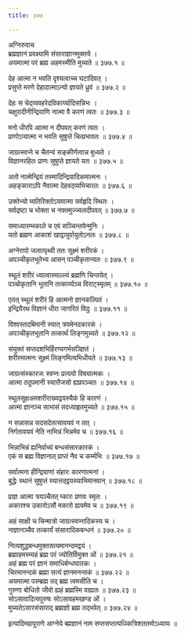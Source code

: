 ```yaml
---
title: ३७७

---
```

अग्निरुवाच  
ब्रह्मज्ञानं प्रवक्ष्यामि संसाराज्ञानमुक्तये ।  
अयमात्मा परं ब्रह्म अहमस्मीति मुच्यते ॥ ३७७.१ ॥  
  
देह आत्मा न भवति दृश्यत्वाच्च घटादिवत् ।  
प्रसुप्ते मरणे देहादात्माऽन्यो ज्ञायते ध्रुवं ॥ ३७७.२ ॥  
  
देहः स चेद्‌व्यवहरेदविकार्य्यादिसन्निभः ।  
चक्षुरादीनीन्द्रियाणि नात्मा वै करणं त्वतः ॥ ३७७.३ ॥  
  
मनो धीरपि आत्मा न दीपवत् करणं त्वतः ।  
प्राणोऽप्यात्मा न भवति सुषुप्ते चित्प्रभावतः ॥ ३७७.४ ॥  
  
जाग्रत्स्वप्ने च चैतन्यं सङ्कीर्णत्वान्न बुध्यते ।  
विज्ञानरहितः प्राणः सुषुप्ते ज्ञायते यतः ॥ ३७७.५ ॥  
  
अतो नात्मेन्द्रियं तस्मादिन्द्रियादिकमात्मनः ।  
अहङ्काराऽपि नैवात्मा देहवद्‌व्यभिचारतः ॥ ३७७.६ ॥  
  
उक्तेभ्यो व्यतिरिक्तोऽयमात्मा सर्वहृदि स्थितः ।  
सर्वद्रष्टा च भोक्ता च नक्तमुज्ज्वलदीपवत् ॥ ३७७.७ ॥  
  
समाध्यारम्भकाले च एवं सञ्चिन्तयेन्मुनिः ।  
यतो ब्रह्मण आकाशं खाद्वायुर्वायुतोऽनलः ॥ ३७७.८ ॥  
  
अग्नेरापो जलात्पृथ्वी ततः सूक्ष्मं शरीरकं ।  
अपञ्चीकृतभूतेभ्य आसन् पञ्चीकृतान्यतः ॥ ३७७.९ ॥  
  
स्थूलं शरीरं ध्यात्वास्माल्ल्यं ब्रह्मणि चिन्तयेत् ।  
पञ्चोकृतानि भूतानि तत्कार्य्यञ्च विराट्‌स्मृतम् ॥ ३७७.१० ॥  
  
एतत् स्थूलं शरीरं हि आत्मनो ज्ञानकल्पितं ।  
इन्द्रियैरथ विज्ञानं धीरा जागरितं विदुः ॥ ३७७.११ ॥  
  
विश्वस्तदबिमानी स्यात् त्रयमेनदकारकं ।  
अपञ्चीकृतभूतानि तत्कार्थं लिङ्गमुच्यते ॥ ३७७.१२ ॥  
  
संयुक्तं सप्तदशभिर्हिरण्यगर्भसञ्ज्ञितं ।  
शरीरमात्मनः सूक्ष्मं लिङ्गमित्यभिधीयते ॥ ३७७.१३ ॥  
  
जाग्रत्संस्कारजः स्वप्नः प्रत्ययो विषयात्मकः ।  
आत्मा तदुपमानी स्यात्तैजसो ह्यप्रपञ्चतः ॥ ३७७.१४ ॥  
  
स्थूलसूक्षअमशरीराख्यद्वयस्यैकं हि कारणं ।  
आत्मा ज्ञानञ्च साभासं तदध्याहृतमुच्यते ॥ ३७७.१५ ॥  
  
न सन्नासन्न सदसदेतत्सावयवं न तत् ।  
निर्गतावयवं नेति नाभिन्नं भिन्नमेव च ॥ ३७७.१६ ॥  
  
भिन्नाभिन्नं ह्यनिर्वाच्यं बन्धसंसारकारकं ।  
एकं स ब्रह्म विज्ञानात् प्राप्तं नैव च कर्म्मभिः ॥ ३७७.१७ ॥  
  
सर्वात्मना हीन्द्रियाणां संहारः कारणात्मनां ।  
बुद्धेः स्थानं सुषुप्तं स्यात्तद्‌द्वयस्याभिमानवान् ॥ ३७७.१८ ॥  
  
प्राज्ञ आत्मा त्रयञ्चैतत् म्कारः प्रणवः स्मृतः ।  
अकारश्च उकारोऽसौ मकारो ह्ययमेव च ॥ ३७७.१९ ॥  
  
अहं साक्षी च चिन्मात्रो जाग्रत्स्वप्नादिकस्य च ।  
नाज्ञानञ्चैव तत्कार्यं संसारादिकबन्धनं ॥ ३७७.२० ॥  
  
नित्यशुद्धबन्धमुक्तसत्यमानन्दमद्वयं ।  
ब्रह्माहमस्म्यहं ब्रह्म परं ज्योतिर्विमुक्त ओं ॥ ३७७.२१ ॥  
अहं ब्रह्म परं ज्ञानं समाधिर्बन्धघातकः ।  
चिरमानन्दकं ब्रह्मा सत्यं ज्ञानमनन्तकं ॥ ३७७.२२ ॥  
अयमात्मा परम्ब्रह्म तद्‌ ब्रह्म त्वमसीति च ।  
गुरुणा बोधितो जीवो ह्यहं ब्रह्मस्मि वाह्यतः ॥ ३७७.२३ ॥  
सोऽसावादित्यपुरुषः सोऽसावहमखण्ड ओं ।  
मुच्यतेऽसारसंसाराद् ब्रह्मज्ञो ब्रह्म तद्भवेत् ॥ ३७७.२४ ॥  
  
इत्यादिमहापुराणे आग्नेये ब्ह्मज्ञानं नाम सप्तसप्तत्यधिकत्रिशततमोऽध्यायः ॥